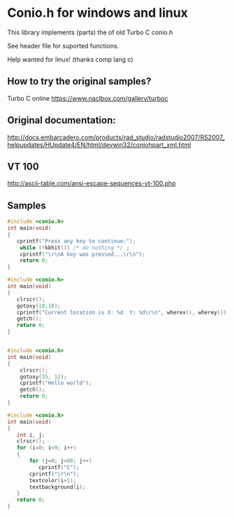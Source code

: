 # Conio.h for windows and linux

This library implements (parts) the of old Turbo C conio.h

See header file for suported functions.

Help wanted for linux! (thanks comp lang c)


## How to try the original samples? 

Turbo C online
https://www.naclbox.com/gallery/turboc


## Original documentation:

http://docs.embarcadero.com/products/rad_studio/radstudio2007/RS2007_helpupdates/HUpdate4/EN/html/devwin32/coniohpart_xml.html

## VT 100
http://ascii-table.com/ansi-escape-sequences-vt-100.php


## Samples

```c
#include <conio.h>
int main(void)
{
   cprintf("Press any key to continue:");
    while (!kbhit()) /* do nothing */ ;
    cprintf("\r\nA key was pressed...\r\n");
    return 0;
}
```

```c
#include <conio.h>
int main(void)
{
   clrscr();
   gotoxy(10,10);
   cprintf("Current location is X: %d  Y: %d\r\n", wherex(), wherey());
   getch();
   return 0;
}
```

```c

#include <conio.h>
int main(void)
{
    clrscr();
    gotoxy(35, 12);
    cprintf("Hello world");
    getch();
    return 0;
}
```

```c
#include <conio.h>
int main(void)
{
   int i, j;
   clrscr();
   for (i=0; i<9; i++)
   {
       for (j=0; j<80; j++)
          cprintf("C");
       cprintf("\r\n");
       textcolor(i+1);
       textbackground(i);
   }
   return 0;
}
```

